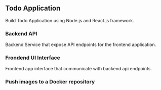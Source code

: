 ## Todo Application
Build Todo Application using Node.js and React.js framework.
### Backend API
Backend Service that expose API endpoints for the frontend application.
### Frondend UI Interface
Frontend app interface that communicate with backend api endpoints.
### Push images to a Docker repository